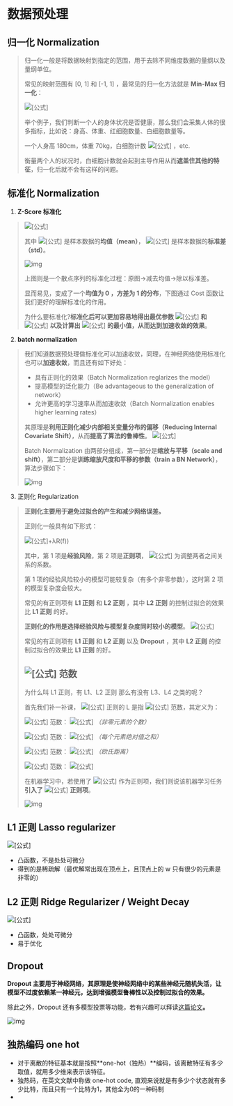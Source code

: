 # 数据预处理

## 归一化 Normalization

>归一化一般是将数据映射到指定的范围，用于去除不同维度数据的量纲以及量纲单位。
>
>常见的映射范围有 [0, 1] 和 [-1, 1] ，最常见的归一化方法就是 **Min-Max 归一化**：
>
>![[公式]](https://www.zhihu.com/equation?tex=x_{new}%3D\frac{x-x_{min}}{x_{max}-x_{min}})
>
>举个例子，我们判断一个人的身体状况是否健康，那么我们会采集人体的很多指标，比如说：身高、体重、红细胞数量、白细胞数量等。
>
>一个人身高 180cm，体重 70kg，白细胞计数 ![[公式]](https://www.zhihu.com/equation?tex=7.50×10^{9}%2FL) ，etc.
>
>衡量两个人的状况时，白细胞计数就会起到主导作用从而**遮盖住其他的特征**，归一化后就不会有这样的问题。

## 标准化 Normalization

1. **Z-Score 标准化**

> ![[公式]](https://www.zhihu.com/equation?tex=x_{new}%3D\frac{x-\mu+}{\sigma+})
>
> 其中 ![[公式]](https://www.zhihu.com/equation?tex=\mu) 是样本数据的**均值（mean）**， ![[公式]](https://www.zhihu.com/equation?tex=\sigma) 是样本数据的**标准差（std）**。
>
> ![img](https://pic3.zhimg.com/80/v2-ee0280ea470db277509e95efce1991f6_720w.jpg)
>
> 
>
> 上图则是一个散点序列的标准化过程：原图->减去均值->除以标准差。
>
> 显而易见，变成了一个**均值为 0 ，方差为 1 的分布**，下图通过 Cost 函数让我们更好的理解标准化的作用。
>
> 为什么要标准化?**标准化后可以更加容易地得出最优参数** ![[公式]](https://www.zhihu.com/equation?tex=w) **和** ![[公式]](https://www.zhihu.com/equation?tex=b) **以及计算出** ![[公式]](https://www.zhihu.com/equation?tex=J(w%2Cb)) **的最小值，从而达到加速收敛的效果**。

2. **batch normalization**

> 我们知道数据预处理做标准化可以加速收敛，同理，在神经网络使用标准化也可以**加速收敛**，而且还有如下好处：
>
> - 具有正则化的效果（Batch Normalization reglarizes the model）
> - 提高模型的泛化能力（Be advantageous to the generalization of network）
> - 允许更高的学习速率从而加速收敛（Batch Normalization enables higher learning rates）
>
> 其原理是**利用正则化减少内部相关变量分布的偏移（Reducing Internal Covariate Shift）**，从而**提高了算法的鲁棒性**。 ![[公式]](https://www.zhihu.com/equation?tex=^{[2]})
>
> Batch Normalization 由两部分组成，第一部分是**缩放与平移（scale and shift）**，第二部分是**训练缩放尺度和平移的参数（train a BN Network）**，算法步骤如下：
>
> ![img](https://pic4.zhimg.com/80/v2-3df73c23287a7ed941024e7630b385f7_720w.jpg)

3. 正则化 Regularization

> **正则化主要用于避免过拟合的产生和减少网络误差。**
>
> 
>
> 正则化一般具有如下形式：
>
> ![[公式]](https://www.zhihu.com/equation?tex=J(w%2Cb)%3D+\frac{1}{m}+\sum_{i%3D1}^{m}L(f(x)%2Cy))+λR(f))
>
> 其中，第 1 项是**经验风险**，第 2 项是**正则项**， ![[公式]](https://www.zhihu.com/equation?tex=λ≥0) 为调整两者之间关系的系数。
>
> 第 1 项的经验风险较小的模型可能较复杂（有多个非零参数），这时第 2 项的模型复杂度会较大。
>
> 常见的有正则项有 **L1 正则** 和 **L2 正则** ，其中 **L2 正则** 的控制过拟合的效果比 **L1 正则** 的好。
>
> **正则化的作用是选择经验风险与模型复杂度同时较小的模型**。 ![[公式]](https://www.zhihu.com/equation?tex=^{[3]})
>
> 常见的有正则项有 **L1 正则** 和 **L2 正则** 以及 **Dropout** ，其中 **L2 正则** 的控制过拟合的效果比 **L1 正则** 的好。
>
> ## ![[公式]](https://www.zhihu.com/equation?tex=L_{p}) **范数**
>
> 为什么叫 L1 正则，有 L1、L2 正则 那么有没有 L3、L4 之类的呢？
>
> 首先我们补一补课， ![[公式]](https://www.zhihu.com/equation?tex=L_{p}) 正则的 L 是指 ![[公式]](https://www.zhihu.com/equation?tex=L_%7Bp%7D) 范数，其定义为：
>
> ![[公式]](https://www.zhihu.com/equation?tex=L_{0}) 范数： ![[公式]](https://www.zhihu.com/equation?tex=\left+\|+w+\right+\|_{0}+%3D+\%23(i)\+with+\+x_{i}+\neq+0) *（非零元素的个数）*
>
> ![[公式]](https://www.zhihu.com/equation?tex=L_{1}) 范数： ![[公式]](https://www.zhihu.com/equation?tex=\left+\|+w+\right+\|_{1}+%3D+\sum_{i+%3D+1}^{d}\lvert+x_i\rvert) *（每个元素绝对值之和）*
>
> ![[公式]](https://www.zhihu.com/equation?tex=L_{2}) 范数： ![[公式]](https://www.zhihu.com/equation?tex=\left+\|+w+\right+\|_{2}+%3D+\Bigl(\sum_{i+%3D+1}^{d}+x_i^2\Bigr)^{1%2F2}) *（欧氏距离）*
>
> ![[公式]](https://www.zhihu.com/equation?tex=L_%7Bp%7D) 范数： ![[公式]](https://www.zhihu.com/equation?tex=\left+\|+w+\right+\|_{p}+%3D+\Bigl(\sum_{i+%3D+1}^{d}+x_i^p\Bigr)^{1%2Fp})
>
> 在机器学习中，若使用了 ![[公式]](https://www.zhihu.com/equation?tex=\lVert+w\rVert_p) 作为正则项，我们则说该机器学习任务**引入了** ![[公式]](https://www.zhihu.com/equation?tex=L_%7Bp%7D) **正则项**。
>
> ![img](https://pic3.zhimg.com/80/v2-af9e02d00d9e37cfa0920583cab6d5b6_720w.jpg)

## **L1 正则 Lasso regularizer**

![[公式]](https://www.zhihu.com/equation?tex=J(w%2Cb)%3D\frac{1}{m}+\sum_{i%3D1}^{m}L(\hat{y}%2Cy)%2B\frac{\lambda+}{m}\left+\|+w+\right+\|_{1})

- 凸函数，不是处处可微分
- 得到的是稀疏解（最优解常出现在顶点上，且顶点上的 w 只有很少的元素是非零的）



## **L2 正则 Ridge Regularizer / Weight Decay**

![[公式]](https://www.zhihu.com/equation?tex=J(w%2Cb)%3D\frac{1}{m}+\sum_{i%3D1}^{m}L(\hat{y}%2Cy)%2B\frac{\lambda+}{2m}\left+\|+w+\right+\|^{2}_{2})

- 凸函数，处处可微分
- 易于优化



## **Dropout**

**Dropout 主要用于神经网络，其原理是使神经网络中的某些神经元随机失活，让模型不过度依赖某一神经元，达到增强模型鲁棒性以及控制过拟合的效果。**

除此之外，Dropout 还有多模型投票等功能，若有兴趣可以拜读[这篇论文](https://link.zhihu.com/?target=https%3A//www.cs.toronto.edu/~hinton/absps/JMLRdropout.pdf)**。**

![img](https://pic1.zhimg.com/80/v2-c03db8ee45cb5b8d29cc157d0023aa14_720w.jpg)

## 独热编码 one hot

- 对于离散的特征基本就是按照**one-hot（独热）**编码，该离散特征有多少取值，就用多少维来表示该特征。
- 独热码，在英文文献中称做 one-hot code, 直观来说就是有多少个状态就有多少比特，而且只有一个比特为1，其他全为0的一种码制
- 